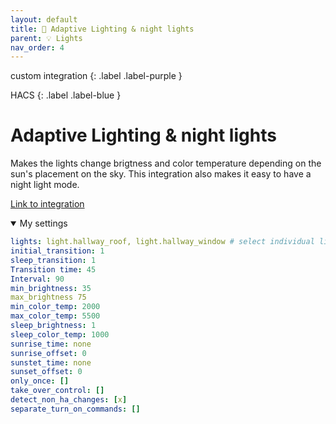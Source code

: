 ```yaml
---
layout: default
title: 🔆 Adaptive Lighting & night lights
parent: 💡 Lights
nav_order: 4
---
```


custom integration
{: .label .label-purple }

HACS
{: .label .label-blue }

# Adaptive Lighting & night lights
Makes the lights change brigtness and color temperature depending on the sun's placement on the sky. This integration also makes it easy to have a night light mode.

[Link to integration](https://github.com/basnijholt/adaptive-lighting)


<details open markdown="block">
  <summary>My settings</summary>

```yaml	  
lights: light.hallway_roof, light.hallway_window # select individual lights, not groups
initial_transition: 1
sleep_transition: 1
Transition time: 45
Interval: 90
min_brightness: 35
max_brightness 75
min_color_temp: 2000
max_color_temp: 5500
sleep_brightness: 1
sleep_color_temp: 1000
sunrise_time: none
sunrise_offset: 0
sunstet_time: none
sunset_offset: 0
only_once: []
take_over_control: []
detect_non_ha_changes: [x]
separate_turn_on_commands: []

```

</details>